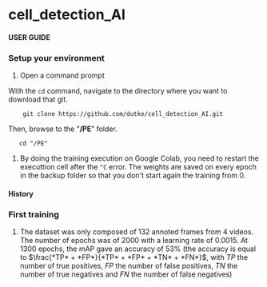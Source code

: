 # cell_detection_AI

#### **USER GUIDE**
### Setup your environment
    
1. Open a command prompt 

With the `cd` command, navigate to the directory where you want to download that git.
```
    git clone https://github.com/dutke/cell_detection_AI.git
```


Then, browse to the "**/PE**" folder.
    
```
   cd "/PE"
```

 
 1. By doing the training execution on Google Colab, you need to restart the executtion cell after the `^C` error. The weights are saved on every epoch in the backup folder so that you don't start again the training from 0.

#### **History**
### First training

1. The dataset was only composed of 132 annoted frames from 4 videos. The number of epochs was of 2000 with a learning rate of 0.0015. At 1300 epochs, the mAP gave an accuracy of 53% (the accuracy is equal to $\frac{*TP* + *FP*}{*TP* + *FP* + *TN* + *FN*}$, with *TP* the number of true positives, *FP* the number of false positives, *TN* the number of true negatives and *FN* the number of false negatives)
